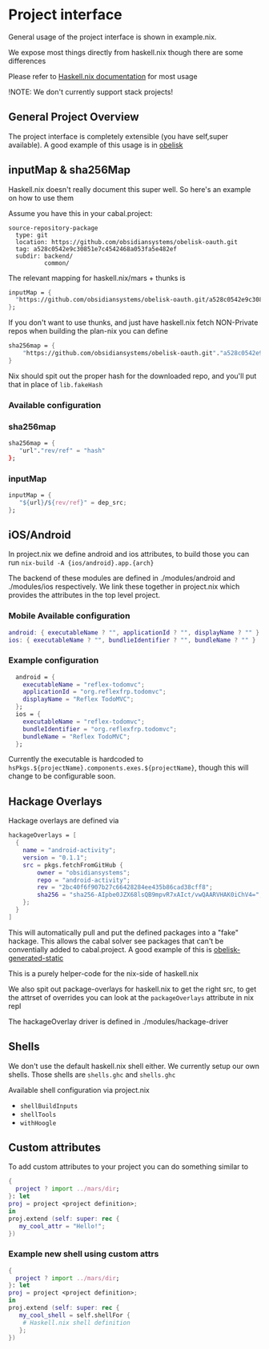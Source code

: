 # Project interface

General usage of the project interface is shown in example.nix.

We expose most things directly from haskell.nix though there are some differences

Please refer to [Haskell.nix documentation](https://input-output-hk.github.io/haskell.nix/) for most usage

!NOTE: We don't currently support stack projects!

## General Project Overview

The project interface is completely extensible (you have self,super available).  A good example of this usage is in [obelisk](https://github.com/obsidiansystems/obelisk/blob/dylang/ob_mars_com/default.nix#L392)

## inputMap & sha256Map

Haskell.nix doesn't really document this super well. So here's an example on how to use them

Assume you have this in your cabal.project:

```cabal
source-repository-package
  type: git
  location: https://github.com/obsidiansystems/obelisk-oauth.git
  tag: a528c0542e9c30851e7c4542468a053fa5e482ef
  subdir: backend/
          common/
```

The relevant mapping for haskell.nix/mars + thunks is

```nix
inputMap = {
  "https://github.com/obsidiansystems/obelisk-oauth.git/a528c0542e9c30851e7c4542468a053fa5e482ef" = thunkSource ./dep/{thunk};
};
```

If you don't want to use thunks, and just have haskell.nix fetch NON-Private repos when building the plan-nix you can define

```nix
sha256map = {
    "https://github.com/obsidiansystems/obelisk-oauth.git"."a528c0542e9c30851e7c4542468a053fa5e482ef" = lib.fakeHash;
}
```

Nix should spit out the proper hash for the downloaded repo, and you'll put that in place of `lib.fakeHash`

### Available configuration

### sha256map

```nix
sha256map = {
   "url"."rev/ref" = "hash"
};
```

### inputMap

```nix
inputMap = {
   "${url}/${rev/ref}" = dep_src;
};
```

## iOS/Android

In project.nix we define android and ios attributes, to build those you can run
`nix-build -A {ios/android}.app.{arch}`

The backend of these modules are defined in ./modules/android and ./modules/ios respectively.
We link these together in project.nix which provides the attributes in the top level project.

### Mobile Available configuration

```nix
android: { executableName ? "", applicationId ? "", displayName ? "" }
ios: { executableName ? "", bundlieIdentifier ? "", bundleName ? "" }
```

### Example configuration

```nix
  android = {
    executableName = "reflex-todomvc";
    applicationId = "org.reflexfrp.todomvc";
    displayName = "Reflex TodoMVC";
  };
  ios = {
    executableName = "reflex-todomvc";
    bundleIdentifier = "org.reflexfrp.todomvc";
    bundleName = "Reflex TodoMVC";
  };
```

Currently the executable is hardcoded to `hsPkgs.${projectName}.components.exes.${projectName}`, though this will change to be configurable soon.

## Hackage Overlays

Hackage overlays are defined via

```nix
hackageOverlays = [ 
  {
    name = "android-activity";
    version = "0.1.1";
    src = pkgs.fetchFromGitHub {
        owner = "obsidiansystems";
        repo = "android-activity";
        rev = "2bc40f6f907b27c66428284ee435b86cad38cff8";
        sha256 = "sha256-AIpbe0JZX68lsQB9mpvR7xAIct/vwQAARVHAK0iChV4=";
    };
  }
]
```

This will automatically pull and put the defined packages into a "fake" hackage. This allows the cabal solver see packages that can't be conventially added to cabal.project. A good example of this is [obelisk-generated-static](https://github.com/obsidiansystems/obelisk/blob/dylang/ob_mars_com/default.nix#L416)

This is a purely helper-code for the nix-side of haskell.nix

We also spit out package-overlays for haskell.nix to get the right src, to get the attrset of overrides you can look at the `packageOverlays` attribute in nix repl

The hackageOverlay driver is defined in ./modules/hackage-driver

## Shells

We don't use the default haskell.nix shell either. We currently setup our own shells.
Those shells are
`shells.ghc` and `shells.ghc`

Available shell configuration via project.nix

- `shellBuildInputs`
- `shellTools`
- `withHoogle`

## Custom attributes

To add custom attributes to your project you can do something similar to

```nix
{
  project ? import ../mars/dir;
}: let
proj = project <project definition>;
in
proj.extend (self: super: rec {
   my_cool_attr = "Hello!";
})
```

### Example new shell using custom attrs

```nix
{
  project ? import ../mars/dir;
}: let
proj = project <project definition>;
in
proj.extend (self: super: rec {
   my_cool_shell = self.shellFor {
    # Haskell.nix shell definition
   };
})
```
